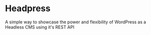 # Headpress
A simple way to showcase the power and flexibility of WordPress as a Headless CMS using it's REST API